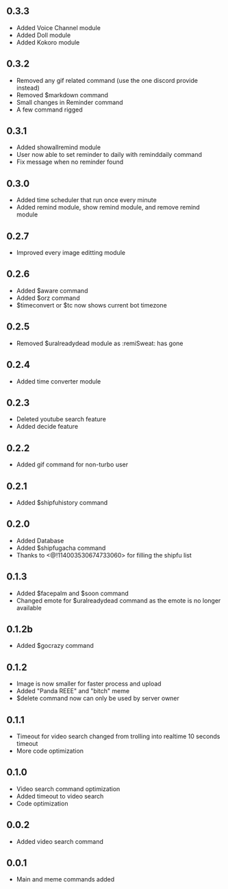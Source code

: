 ## 0.3.3

- Added Voice Channel module
- Added Doll module
- Added Kokoro module

## 0.3.2

- Removed any gif related command (use the one discord provide instead)
- Removed $markdown command
- Small changes in Reminder command
- A few command rigged

## 0.3.1

- Added showallremind module
- User now able to set reminder to daily with reminddaily command
- Fix message when no reminder found

## 0.3.0

- Added time scheduler that run once every minute
- Added remind module, show remind module, and remove remind module

## 0.2.7

- Improved every image editting module

## 0.2.6

- Added $aware command
- Added $orz command
- $timeconvert or $tc now shows current bot timezone

## 0.2.5

- Removed $uralreadydead module as :remiSweat: has gone

## 0.2.4

- Added time converter module

## 0.2.3

- Deleted youtube search feature
- Added decide feature

## 0.2.2

- Added gif command for non-turbo user

## 0.2.1

- Added $shipfuhistory command

## 0.2.0

- Added Database
- Added $shipfugacha command
- Thanks to <@!114003530674733060> for filling the shipfu list

## 0.1.3

- Added $facepalm and $soon command
- Changed emote for $uralreadydead command as the emote is no longer available

## 0.1.2b

- Added $gocrazy command

## 0.1.2

- Image is now smaller for faster process and upload
- Added "Panda REEE" and "bitch" meme
- $delete command now can only be used by server owner

## 0.1.1

- Timeout for video search changed from trolling into realtime 10 seconds timeout
- More code optimization

## 0.1.0

- Video search command optimization
- Added timeout to video search
- Code optimization

## 0.0.2

- Added video search command

## 0.0.1

- Main and meme commands added

